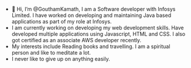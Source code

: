 - 👋 Hi, I’m @GouthamKamath, I am a Software developer with Infosys Limited. I have worked on developing and maintaining Java based applications as part of my role at Infosys.
- I am currently working on developing my web development skills. Have developed multiple applications using Javascript, HTML and CSS. I also got certified as an associate AWS developer recently.
- My interests include Reading books and travelling. I am a spiritual person and like to meditate a lot. 
 - I never like to give up on anything easily.

<!---
GouthamKamath/GouthamKamath is a ✨ special ✨ repository because its `README.md` (this file) appears on your GitHub profile.
You can click the Preview link to take a look at your changes.
--->
